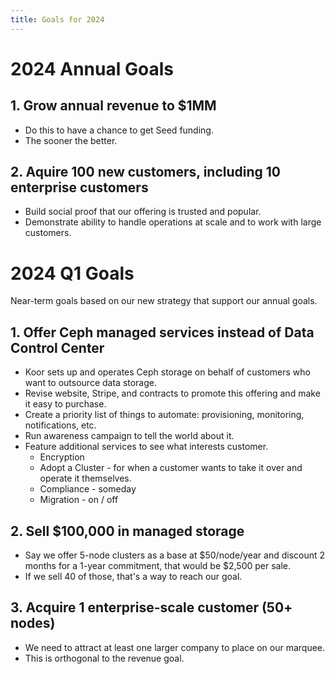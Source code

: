 ```yaml
---
title: Goals for 2024
---
```


# 2024 Annual Goals

## 1. Grow annual revenue to $1MM

- Do this to have a chance to get Seed funding.
- The sooner the better.

## 2. Aquire 100 new customers, including 10 enterprise customers

- Build social proof that our offering is trusted and popular.
- Demonstrate ability to handle operations at scale and to work with large customers.

# 2024 Q1 Goals

Near-term goals based on our new strategy that support our annual goals.

## 1. Offer Ceph managed services instead of Data Control Center

- Koor sets up and operates Ceph storage on behalf of customers who want to outsource data storage.
- Revise website, Stripe, and contracts to promote this offering and make it easy to purchase.
- Create a priority list of things to automate: provisioning, monitoring, notifications, etc.
- Run awareness campaign to tell the world about it.
- Feature additional services to see what interests customer.
  - Encryption
  - Adopt a Cluster - for when a customer wants to take it over and operate it themselves.
  - Compliance - someday
  - Migration - on / off

## 2. Sell $100,000 in managed storage

- Say we offer 5-node clusters as a base at $50/node/year and discount 2 months for a 1-year commitment, that would be $2,500 per sale.
- If we sell 40 of those, that's a way to reach our goal.

## 3. Acquire 1 enterprise-scale customer (50+ nodes)

- We need to attract at least one larger company to place on our marquee.
- This is orthogonal to the revenue goal.
